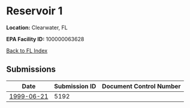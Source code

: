 # Reservoir 1

**Location:** Clearwater, FL

**EPA Facility ID:** 100000063628

[Back to FL Index](../../index.md)

## Submissions

| Date | Submission ID | Document Control Number |
|------|--------------|-------------------------|
| [1999-06-21](submissions/5192.md) | 5192 |  |
